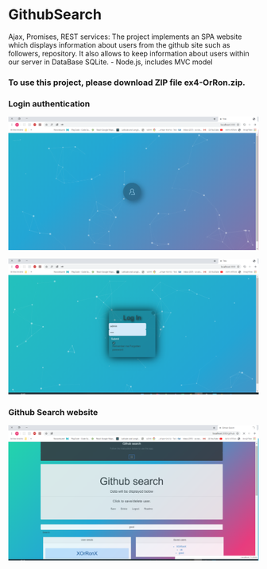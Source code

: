 # GithubSearch
Ajax, Promises, REST services: The project implements an SPA website which displays  information about users from the github site such as followers, repository.  It also allows to keep information about users within our server in DataBase SQLite. - Node.js, includes MVC model

### To use this project, please download ZIP file ex4-OrRon.zip.

### Login authentication
![alt text](https://github.com/XOrRonX/Github-Search-App/blob/master/1_pic.PNG?raw=true)

![alt text](https://github.com/XOrRonX/Github-Search-App/blob/master/%E2%80%8F%E2%80%8F2_pic.PNG?raw=true)

### Github Search website
![alt text](https://github.com/XOrRonX/Github-Search-App/blob/master/%E2%80%8F%E2%80%8F3_pic.PNG?raw=true)
